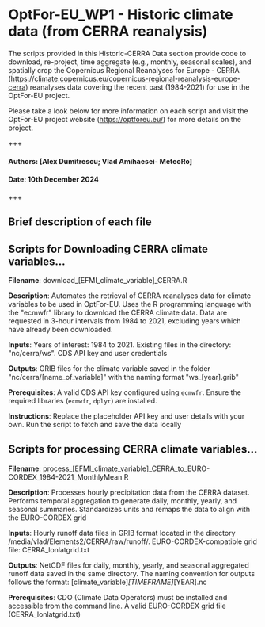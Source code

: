 # OptFor-EU_WP1 - Historic climate data (from CERRA reanalysis)

The scripts provided in this Historic-CERRA Data section provide code to download, re-project, time aggregate (e.g., monthly, seasonal scales), and spatially crop the Copernicus Regional Reanalyses for Europe - CERRA (https://climate.copernicus.eu/copernicus-regional-reanalysis-europe-cerra) reanalyses data covering the recent past (1984-2021) for use in the OptFor-EU project. 

Please take a look below for more information on each script and visit the OptFor-EU project website (https://optforeu.eu/) for more details on the project.

+++

#### Authors: [Alex Dumitrescu; Vlad Amihaesei- MeteoRo]

#### Date: 10th December 2024

+++

## Brief description of each file

## Scripts for Downloading CERRA climate variables...

__Filename__: download_[EFMI_climate_variable]_CERRA.R

__Description__: Automates the retrieval of CERRA reanalyses data for climate variables to be used in OptFor-EU. 
                 Uses the R programming language with the "ecmwfr" library to download the CERRA climate data.
                 Data are requested in 3-hour intervals from 1984 to 2021, excluding years which have already been downloaded.

__Inputs__: Years of interest: 1984 to 2021.
            Existing files in the directory: "nc/cerra/ws".
            CDS API key and user credentials

__Outputs__: GRIB files for the climate variable saved in the folder "nc/cerra/[name_of_variable]" with the naming format "ws_[year].grib"

__Prerequisites__: A valid CDS API key configured using `ecmwfr`.
                   Ensure the required libraries (`ecmwfr`, `dplyr`) are installed.

__Instructions__: Replace the placeholder API key and user details with your own. 
                  Run the script to fetch and save the data locally
##

## Scripts for processing CERRA climate variables...

__Filename__: process_[EFMI_climate_variable]_CERRA_to_EURO-CORDEX_1984-2021_MonthlyMean.R

__Description__: Processes hourly precipitation data from the CERRA dataset.
                 Performs temporal aggregation to generate daily, monthly, yearly, and seasonal summaries.
                 Standardizes units and remaps the data to align with the EURO-CORDEX grid

__Inputs__: Hourly runoff data files in GRIB format located in the directory /media/vlad/Elements2/CERRA/raw/runoff/.
            EURO-CORDEX-compatible grid file: CERRA_lonlatgrid.txt
            
__Outputs__: NetCDF files for daily, monthly, yearly, and seasonal aggregated runoff data saved in the same directory.
             The naming convention for outputs follows the format: [climate_variable]_[TIMEFRAME]_[YEAR].nc
             
__Prerequisites__: CDO (Climate Data Operators) must be installed and accessible from the command line.
                   A valid EURO-CORDEX grid file (CERRA_lonlatgrid.txt)
##
